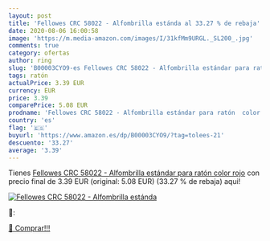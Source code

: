 ```yaml
---
layout: post
title: 'Fellowes CRC 58022 - Alfombrilla estánda al 33.27 % de rebaja'
date: 2020-08-06 16:00:58
image: 'https://m.media-amazon.com/images/I/31kfMm9URGL._SL200_.jpg'
comments: true
category: ofertas
author: ring
slug: 'B00003CYO9-es Fellowes CRC 58022 - Alfombrilla estándar para ratón color...'
tags: ratón
actualPrice: 3.39 EUR
currency: EUR
price: 3.39
comparePrice: 5.08 EUR
prodname: 'Fellowes CRC 58022 - Alfombrilla estándar para ratón  color rojo'
country: 'es'
flag: '🇪🇸'
buyurl: 'https://www.amazon.es/dp/B00003CYO9/?tag=tolees-21'
descuento: '33.27'
average: '3.39'
---
```


Tienes [Fellowes CRC 58022 - Alfombrilla estándar para ratón  color rojo](https://www.amazon.es/dp/B00003CYO9/?tag=tolees-21) con precio final de  3.39 EUR (original: 5.08 EUR) (33.27 %  de rebaja) aqui!

[![Fellowes CRC 58022 - Alfombrilla estánda](https://m.media-amazon.com/images/I/31kfMm9URGL._SL200_.jpg)](https://www.amazon.es/dp/B00003CYO9/?tag=tolees-21)

🔎:


[🛒 Comprar!!!](https://www.amazon.es/dp/B00003CYO9/?tag=tolees-21)
